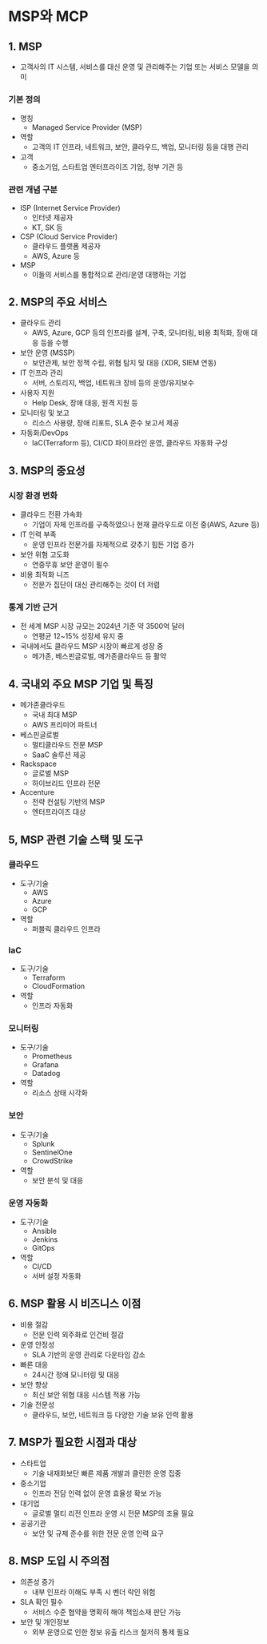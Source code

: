 # MSP와 MCP
## 1. MSP
- 고객사의 IT 시스템, 서비스를 대신 운영 및 관리해주는 기업 또는 서비스 모델을 의미
### 기본 정의
- 명칭
	- Managed Service Provider (MSP)
- 역할
	- 고객의 IT 인프라, 네트워크, 보안, 클라우드, 백업, 모니터링 등을 대행 관리
- 고객
	- 중소기업, 스타트업  엔터프라이즈 기업, 정부 기관 등
### 관련 개념 구분
- ISP (Internet Service Provider)
	- 인터넷 제공자
	- KT, SK 등
- CSP (Cloud Service Provider)
	- 클라우드 플랫폼 제공자
	- AWS, Azure 등
- MSP
	- 이들의 서비스를 통합적으로 관리/운영 대행하는 기업
## 2. MSP의 주요 서비스
- 클라우드 관리
	- AWS, Azure, GCP 등의 인프라를 설계, 구축, 모니터링, 비용 최적화, 장애 대응 등을 수행
- 보안 운영 (MSSP)
	- 보안관제, 보안 정책 수립, 위협 탐지 및 대응 (XDR, SIEM 연동)
- IT 인프라 관리
	- 서버, 스토리지, 백업, 네트워크 장비 등의 운영/유지보수
- 사용자 지원
	- Help Desk, 장애 대응, 원격 지원 등
- 모니터링 및 보고
	- 리소스 사용량, 장애 리포트, SLA 준수 보고서 제공
- 자동화/DevOps
	- IaC(Terraform 등), CI/CD 파이프라인 운영, 클라우드 자동화 구성
## 3. MSP의 중요성
### 시장 환경 변화
- 클라우드 전환 가속화
	- 기업이 자체 인프라를 구축하였으나 현재 클라우드로 이전 중(AWS, Azure 등)
- IT 인력 부족
	- 운영 인프라 전문가를 자체적으로 갖추기 힘든 기업 증가
- 보안 위혐 고도화
	- 연중무휴 보안 운영이 필수
- 비용 최적화 니즈
	- 전문가 집단이 대신 관리해주는 것이 더 저렴
### 통계 기반 근거
- 전 세계 MSP 시장 규모는 2024년 기준 약 3500억 달러
	- 연평균 12~15% 성장세 유지 중
- 국내에서도 클라우드 MSP 시장이 빠르게 성장 중
	- 메가존, 베스핀글로벌, 메가존클라우드 등 활약
## 4. 국내외 주요 MSP 기업 및 특징
- 메가존클라우드
	- 국내 최대 MSP
	- AWS 프리미어 파트너
- 베스핀글로벌
	- 멀티클라우드 전문 MSP
	- SaaC 솔루션 제공
- Rackspace
	- 글로벌 MSP
	- 하이브리드 인프라 전문
- Accenture
	- 전략 컨설팅 기반의 MSP
	- 엔터프라이즈 대상

## 5, MSP 관련 기술 스택 및 도구
### 클라우드
- 도구/기술
	- AWS
	- Azure
	- GCP
- 역할
	- 퍼블릭 클라우드 인프라
### IaC
- 도구/기술
	- Terraform
	- CloudFormation
- 역할
	- 인프라 자동화
### 모니터링
- 도구/기술
	- Prometheus
	- Grafana
	- Datadog
- 역할
	- 리소스 상태 시각화
### 보안
- 도구/기술
	- Splunk
	- SentinelOne
	- CrowdStrike
- 역할
	- 보안 분석 및 대응
### 운영 자동화
- 도구/기술
	- Ansible
	- Jenkins
	- GitOps
- 역할
	- CI/CD
	- 서버 설정 자동화
## 6. MSP 활용 시 비즈니스 이점
- 비용 절감
	- 전문 인력 외주화로 인건비 절감
- 운영 안정성
	- SLA 기반의 운영 관리로 다운타임 감소
- 빠른 대응
	- 24시간 정애 모니터링 및 대응
- 보안 향상
	- 최신 보안 위협 대응 시스템 적용 가능
- 기술 전문성
	- 클라우드, 보안, 네트워크 등 다양한 기술 보유 인력 활용
## 7. MSP가 필요한 시점과 대상
- 스타트업
	- 기술 내재화보단 빠른 제품 개발과 클린한 운영 집중
- 중소기업
	- 인프라 전담 인력 없이 운영 효율성 확보 가능
- 대기업
	- 글로벌 멀티 리전 인프라 운영 시 전문 MSP의 조율 필요
- 공공기관
	- 보안 및 규제 준수를 위한 전문 운영 인력 요구
## 8. MSP 도입 시 주의점
- 의존성 증가
	- 내부 인프라 이해도 부족 시 벤더 락인 위험
- SLA 확인 필수
	- 서비스 수준 협약을 명확히 해야 책임소재 판단 가능
- 보안 및 개인정보
	- 외부 운영으로 인한 정보 유출 리스크 철저히 통제 필요
